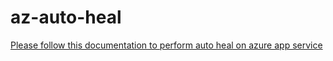 # az-auto-heal

[Please follow this documentation to perform auto heal on azure app service](https://docs.google.com/document/d/1MEV2TvDbbR0e8wRzyHfuZTvzPAa9YylT983nULbVhhs/edit?usp=sharing)
